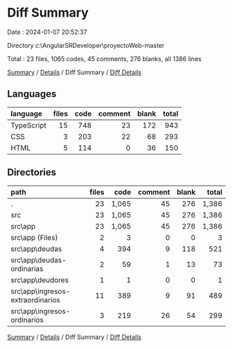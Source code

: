 # Diff Summary

Date : 2024-01-07 20:52:37

Directory c:\\AngularSRDeveloper\\proyectoWeb-master

Total : 23 files,  1065 codes, 45 comments, 276 blanks, all 1386 lines

[Summary](results.md) / [Details](details.md) / Diff Summary / [Diff Details](diff-details.md)

## Languages
| language | files | code | comment | blank | total |
| :--- | ---: | ---: | ---: | ---: | ---: |
| TypeScript | 15 | 748 | 23 | 172 | 943 |
| CSS | 3 | 203 | 22 | 68 | 293 |
| HTML | 5 | 114 | 0 | 36 | 150 |

## Directories
| path | files | code | comment | blank | total |
| :--- | ---: | ---: | ---: | ---: | ---: |
| . | 23 | 1,065 | 45 | 276 | 1,386 |
| src | 23 | 1,065 | 45 | 276 | 1,386 |
| src\\app | 23 | 1,065 | 45 | 276 | 1,386 |
| src\\app (Files) | 2 | 3 | 0 | 0 | 3 |
| src\\app\\deudas | 4 | 394 | 9 | 118 | 521 |
| src\\app\\deudas-ordinarias | 2 | 59 | 1 | 13 | 73 |
| src\\app\\deudores | 1 | 1 | 0 | 0 | 1 |
| src\\app\\ingresos-extraordinarios | 11 | 389 | 9 | 91 | 489 |
| src\\app\\ingresos-ordinarios | 3 | 219 | 26 | 54 | 299 |

[Summary](results.md) / [Details](details.md) / Diff Summary / [Diff Details](diff-details.md)